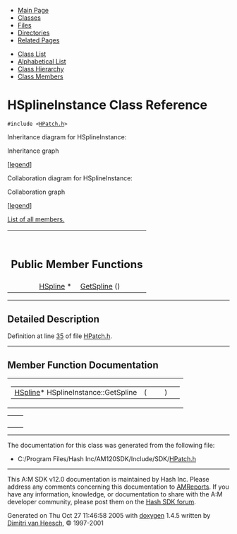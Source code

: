 <div class="tabs">

- [Main Page](index.md)
- <span id="current">[Classes](annotated.md)</span>
- [Files](files.md)
- [Directories](dirs.md)
- [Related Pages](pages.md)

</div>

<div class="tabs">

- [Class List](annotated.md)
- [Alphabetical List](classes.md)
- [Class Hierarchy](hierarchy.md)
- [Class Members](functions.md)

</div>

# HSplineInstance Class Reference

`#include <`<a href="HPatch_8h-source.md" class="el"><code>HPatch.h</code></a>`>`

Inheritance diagram for HSplineInstance:

<span class="image placeholder" original-image-src="classHSplineInstance__inherit__graph.gif" original-image-title="" border="0" usemap="#HSplineInstance__inherit__map">Inheritance graph</span>

\[[legend](graph_legend.md)\]

Collaboration diagram for HSplineInstance:

<span class="image placeholder" original-image-src="classHSplineInstance__coll__graph.gif" original-image-title="" border="0" usemap="#HSplineInstance__coll__map">Collaboration graph</span>

\[[legend](graph_legend.md)\]

[List of all members.](classHSplineInstance-members.md)

<table data-border="0" data-cellpadding="0" data-cellspacing="0">
<colgroup>
<col style="width: 50%" />
<col style="width: 50%" />
</colgroup>
<tbody>
<tr>
<td></td>
<td></td>
</tr>
<tr>
<td colspan="2"><br />
&#10;<h2 id="public-member-functions">Public Member Functions</h2></td>
</tr>
<tr>
<td class="memItemLeft" style="text-align: right;" data-nowrap="" data-valign="top"><a href="classHSpline.md" class="el">HSpline</a> * </td>
<td class="memItemRight" data-valign="bottom"><a href="classHSplineInstance.md#5604a3d97e892579204bd5983c783e9c" class="el">GetSpline</a> ()</td>
</tr>
</tbody>
</table>

------------------------------------------------------------------------

<span id="_details"></span>

## Detailed Description

Definition at line <a href="HPatch_8h-source.md#l00035" class="el">35</a> of file <a href="HPatch_8h-source.md" class="el">HPatch.h</a>.

------------------------------------------------------------------------

## Member Function Documentation

<span id="5604a3d97e892579204bd5983c783e9c" class="anchor"></span>

<table class="mdTable" data-cellpadding="2" data-cellspacing="0">
<colgroup>
<col style="width: 100%" />
</colgroup>
<tbody>
<tr>
<td class="mdRow"><table data-cellpadding="0" data-cellspacing="0" data-border="0">
<tbody>
<tr>
<td class="md" data-nowrap="" data-valign="top"><a href="classHSpline.md" class="el">HSpline</a>* HSplineInstance::GetSpline</td>
<td class="md" data-valign="top">( </td>
<td class="mdname1" data-valign="top" data-nowrap=""></td>
<td class="md" data-valign="top"> ) </td>
<td class="md" data-nowrap=""></td>
</tr>
</tbody>
</table></td>
</tr>
</tbody>
</table>

|     |     |
|-----|-----|
|     |     |

------------------------------------------------------------------------

The documentation for this class was generated from the following file:

- C:/Program Files/Hash Inc/AM120SDK/Include/SDK/<a href="HPatch_8h-source.md" class="el">HPatch.h</a>

------------------------------------------------------------------------

<span class="small">This A:M SDK v12.0 documentation is maintained by Hash Inc. Please address any comments concerning this documentation to [AMReports](http://www.hash.com/reports). If you have any information, knowledge, or documentation to share with the A:M developer community, please post them on the [Hash SDK forum](http://www.hash.com/forums/index.php?showforum=11).</span>

Generated on Thu Oct 27 11:46:58 2005 with [<span class="image placeholder" original-image-src="doxygen.png" original-image-title="" height="45" width="100" align="middle" border="0">doxygen</span>](http://www.doxygen.org/index.html) 1.4.5 written by [Dimitri van Heesch](mailto:dimitri@stack.nl), © 1997-2001
